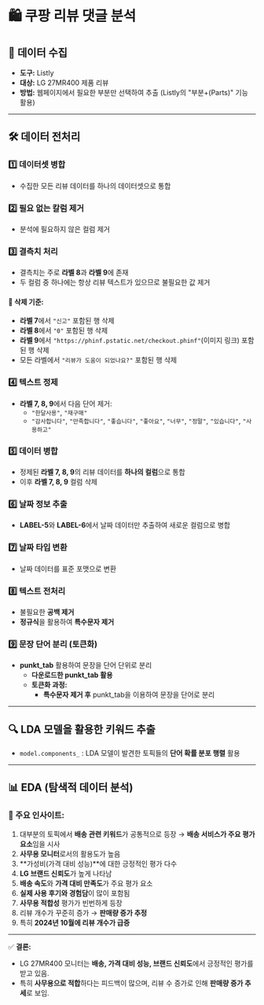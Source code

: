 # 🛍 쿠팡 리뷰 댓글 분석

## 📌 데이터 수집
- **도구:** Listly  
- **대상:** LG 27MR400 제품 리뷰  
- **방법:** 웹페이지에서 필요한 부분만 선택하여 추출 (Listly의 "부분+(Parts)" 기능 활용)

---

## 🛠 데이터 전처리

### 1️⃣ 데이터셋 병합
- 수집한 모든 리뷰 데이터를 하나의 데이터셋으로 통합

### 2️⃣ 필요 없는 칼럼 제거
- 분석에 필요하지 않은 컬럼 제거

### 3️⃣ 결측치 처리
- 결측치는 주로 **라벨 8**과 **라벨 9**에 존재  
- 두 컬럼 중 하나에는 항상 리뷰 텍스트가 있으므로 불필요한 값 제거  

#### 🔹 삭제 기준:
- **라벨 7**에서 `"신고"` 포함된 행 삭제  
- **라벨 8**에서 `"0"` 포함된 행 삭제  
- **라벨 9**에서 `"https://phinf.pstatic.net/checkout.phinf"`(이미지 링크) 포함된 행 삭제  
- 모든 라벨에서 `"리뷰가 도움이 되었나요?"` 포함된 행 삭제  

### 4️⃣ 텍스트 정제  
- **라벨 7, 8, 9**에서 다음 단어 제거:  
  - `"한달사용"`, `"재구매"`  
  - `"감사합니다"`, `"만족합니다"`, `"좋습니다"`, `"좋아요"`, `"너무"`, `"정말"`, `"있습니다"`, `"사용하고"`  

### 5️⃣ 데이터 병합
- 정제된 **라벨 7, 8, 9**의 리뷰 데이터를 **하나의 컬럼**으로 통합  
- 이후 **라벨 7, 8, 9** 컬럼 삭제  

### 6️⃣ 날짜 정보 추출  
- **LABEL-5**와 **LABEL-6**에서 날짜 데이터만 추출하여 새로운 컬럼으로 병합  

### 7️⃣ 날짜 타입 변환  
- 날짜 데이터를 표준 포맷으로 변환  

### 8️⃣ 텍스트 전처리  
- 불필요한 **공백 제거**  
- **정규식**을 활용하여 **특수문자 제거**  

### 9️⃣ 문장 단어 분리 (토큰화)  
- **punkt_tab** 활용하여 문장을 단어 단위로 분리  
  - **다운로드한 punkt_tab 활용**  
  - **토큰화 과정:**  
    - **특수문자 제거 후** punkt_tab을 이용하여 문장을 단어로 분리  

---

## 🔍 LDA 모델을 활용한 키워드 추출  
- `model.components_` : LDA 모델이 발견한 토픽들의 **단어 확률 분포 행렬** 활용  

---

## 📊 EDA (탐색적 데이터 분석)

### 🔹 주요 인사이트:
1. 대부분의 토픽에서 **배송 관련 키워드**가 공통적으로 등장 → **배송 서비스가 주요 평가 요소**임을 시사  
2. **사무용 모니터**로서의 활용도가 높음  
3. **가성비(가격 대비 성능)**에 대한 긍정적인 평가 다수  
4. **LG 브랜드 신뢰도**가 높게 나타남  
5. **배송 속도**와 **가격 대비 만족도**가 주요 평가 요소  
6. **실제 사용 후기와 경험담**이 많이 포함됨  
7. **사무용 적합성** 평가가 빈번하게 등장  
8. 리뷰 개수가 꾸준히 증가 → **판매량 증가 추정**  
9. 특히 **2024년 10월에 리뷰 개수가 급증**  

---

✅ **결론:**  
- LG 27MR400 모니터는 **배송, 가격 대비 성능, 브랜드 신뢰도**에서 긍정적인 평가를 받고 있음.  
- 특히 **사무용으로 적합**하다는 피드백이 많으며, 리뷰 수 증가로 인해 **판매량 증가 추세**로 보임.  
